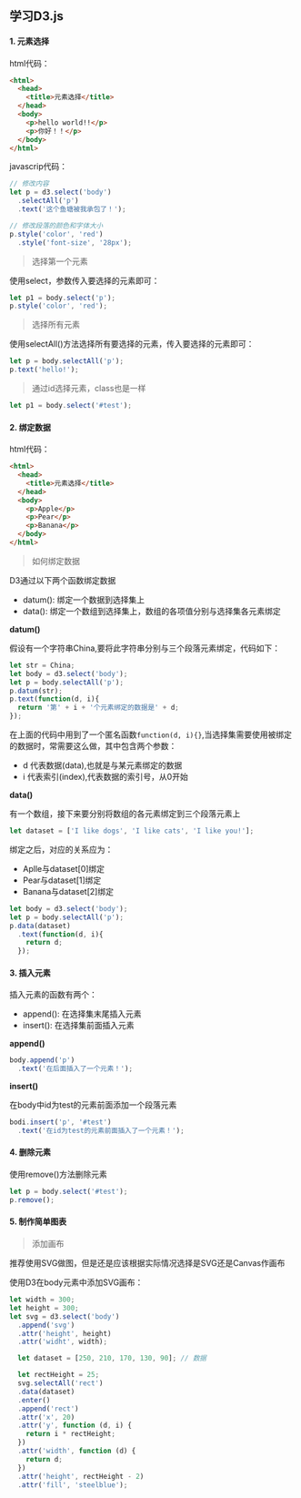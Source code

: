 ## 学习D3.js
#### 1. 元素选择
html代码：
``` html
<html>
  <head>
    <title>元素选择</title>
  </head>
  <body>
    <p>hello world!!</p>
    <p>你好！！</p>
  </body>
</html>
```
javascrip代码：
``` js
// 修改内容
let p = d3.select('body')
  .selectAll('p')
  .text('这个鱼塘被我承包了！');

// 修改段落的颜色和字体大小
p.style('color', 'red')
  .style('font-size', '28px');
```
> 选择第一个元素

使用select，参数传入要选择的元素即可：
``` js
let p1 = body.select('p');
p.style('color', 'red');
```
> 选择所有元素

使用selectAll()方法选择所有要选择的元素，传入要选择的元素即可：
``` js
let p = body.selectAll('p');
p.text('hello!');
```
> 通过id选择元素，class也是一样
``` js
let p1 = body.select('#test');
```
#### 2. 绑定数据
html代码：
``` html
<html>
  <head>
    <title>元素选择</title>
  </head>
  <body>
    <p>Apple</p>
    <p>Pear</p>
    <p>Banana</p>
  </body>
</html>
```
> 如何绑定数据

D3通过以下两个函数绑定数据
- datum(): 绑定一个数据到选择集上
- data(): 绑定一个数组到选择集上，数组的各项值分别与选择集各元素绑定

**datum()**

假设有一个字符串China,要将此字符串分别与三个段落元素绑定，代码如下：
``` js
let str = China;
let body = d3.select('body');
let p = body.selectAll('p');
p.datum(str);
p.text(function(d, i){
  return '第' + i + '个元素绑定的数据是' + d;
});
```
在上面的代码中用到了一个匿名函数`function(d, i){}`,当选择集需要使用被绑定的数据时，常需要这么做，其中包含两个参数：
- d 代表数据(data),也就是与某元素绑定的数据
- i 代表索引(index),代表数据的索引号，从0开始

**data()**

有一个数组，接下来要分别将数组的各元素绑定到三个段落元素上
``` js
let dataset = ['I like dogs', 'I like cats', 'I like you!'];
```
绑定之后，对应的关系应为：
- Aplle与dataset[0]绑定
- Pear与dataset[1]绑定
- Banana与dataset[2]绑定

``` js
let body = d3.select('body');
let p = body.selectAll('p');
p.data(dataset)
  .text(function(d, i){
    return d;
  });
```
#### 3. 插入元素
插入元素的函数有两个：
- append(): 在选择集末尾插入元素
- insert(): 在选择集前面插入元素

**append()**
``` js
body.append('p')
  .text('在后面插入了一个元素！');
```
**insert()**

在body中id为test的元素前面添加一个段落元素
``` js
bodi.insert('p', '#test')
  .text('在id为test的元素前面插入了一个元素！');
```
#### 4. 删除元素
使用remove()方法删除元素
``` js
let p = body.select('#test');
p.remove();
```
#### 5. 制作简单图表
> 添加画布

推荐使用SVG做图，但是还是应该根据实际情况选择是SVG还是Canvas作画布

使用D3在body元素中添加SVG画布：
``` js
let width = 300;
let height = 300;
let svg = d3.select('body')
  .append('svg')
  .attr('height', height)
  .attr('widht', width);

  let dataset = [250, 210, 170, 130, 90]; // 数据

  let rectHeight = 25;
  svg.selectAll('rect')
  .data(dataset)
  .enter()
  .append('rect')
  .attr('x', 20)
  .attr('y', function (d, i) {
    return i * rectHeight;
  })
  .attr('width', function (d) {
    return d;
  })
  .attr('height', rectHeight - 2)
  .attr('fill', 'steelblue');
```
